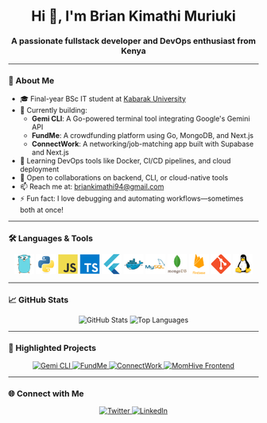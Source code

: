 <h1 align="center">Hi 👋, I'm Brian Kimathi Muriuki</h1>
<h3 align="center">A passionate fullstack developer and DevOps enthusiast from Kenya</h3>

---

### 🧠 About Me

- 🎓 Final-year BSc IT student at [Kabarak University](https://kabarak.ac.ke/)
- 🔭 Currently building:
  - **Gemi CLI**: A Go-powered terminal tool integrating Google's Gemini API
  - **FundMe**: A crowdfunding platform using Go, MongoDB, and Next.js
  - **ConnectWork**: A networking/job-matching app built with Supabase and Next.js
- 🌱 Learning DevOps tools like Docker, CI/CD pipelines, and cloud deployment
- 🤝 Open to collaborations on backend, CLI, or cloud-native tools
- 📫 Reach me at: briankimathi94@gmail.com
- ⚡ Fun fact: I love debugging and automating workflows—sometimes both at once!

---

### 🛠️ Languages & Tools

<p align="center">
  <img src="https://raw.githubusercontent.com/devicons/devicon/master/icons/go/go-original.svg" alt="Go" width="40" height="40"/>
  <img src="https://raw.githubusercontent.com/devicons/devicon/master/icons/python/python-original.svg" alt="Python" width="40" height="40"/>
  <img src="https://raw.githubusercontent.com/devicons/devicon/master/icons/javascript/javascript-original.svg" alt="JavaScript" width="40" height="40"/>
  <img src="https://raw.githubusercontent.com/devicons/devicon/master/icons/typescript/typescript-original.svg" alt="TypeScript" width="40" height="40"/>
  <img src="https://raw.githubusercontent.com/devicons/devicon/master/icons/flutter/flutter-original.svg" alt="Flutter" width="40" height="40"/>
  <img src="https://raw.githubusercontent.com/devicons/devicon/master/icons/docker/docker-original.svg" alt="Docker" width="40" height="40"/>
  <img src="https://raw.githubusercontent.com/devicons/devicon/master/icons/mysql/mysql-original-wordmark.svg" alt="MySQL" width="40" height="40"/>
  <img src="https://raw.githubusercontent.com/devicons/devicon/master/icons/mongodb/mongodb-original-wordmark.svg" alt="MongoDB" width="40" height="40"/>
  <img src="https://raw.githubusercontent.com/devicons/devicon/master/icons/firebase/firebase-plain-wordmark.svg" alt="Firebase" width="40" height="40"/>
  <img src="https://raw.githubusercontent.com/devicons/devicon/master/icons/git/git-original.svg" alt="Git" width="40" height="40"/>
  <img src="https://raw.githubusercontent.com/devicons/devicon/master/icons/linux/linux-original.svg" alt="Linux" width="40" height="40"/>
</p>

---

### 📈 GitHub Stats

<p align="center">
  <img src="https://github-readme-stats.vercel.app/api?username=kimathikim&show_icons=true&theme=github_dark" alt="GitHub Stats"/>
  <img src="https://github-readme-stats.vercel.app/api/top-langs/?username=kimathikim&layout=compact&theme=github_dark&langs_count=8" alt="Top Languages"/>
</p>

---

### 🚀 Highlighted Projects

<p align="center">
  <a href="https://github.com/kimathikim/gemi">
    <img src="https://github-readme-stats.vercel.app/api/pin/?username=kimathikim&repo=gemi&theme=github_dark" alt="Gemi CLI"/>
  </a>
  <a href="https://github.com/kimathikim/fundMe">
    <img src="https://github-readme-stats.vercel.app/api/pin/?username=kimathikim&repo=fundMe&theme=github_dark" alt="FundMe"/>
  </a>
  <a href="https://github.com/kimathikim/connectWork">
    <img src="https://github-readme-stats.vercel.app/api/pin/?username=kimathikim&repo=connectWork&theme=github_dark" alt="ConnectWork"/>
  </a>
  <a href="https://github.com/kimathikim/momHiveFrontend">
    <img src="https://github-readme-stats.vercel.app/api/pin/?username=kimathikim&repo=momHiveFrontend&theme=github_dark" alt="MomHive Frontend"/>
  </a>
</p>

---

### 🌐 Connect with Me

<p align="center">
  <a href="https://twitter.com/b_kimathi" target="_blank">
    <img src="https://raw.githubusercontent.com/rahuldkjain/github-profile-readme-generator/master/src/images/icons/Social/twitter.svg" alt="Twitter" height="30" width="40"/>
  </a>
  <a href="https://www.linkedin.com/in/brian-kimathi-108625235/" target="_blank">
    <img src="https://raw.githubusercontent.com/rahuldkjain/github-profile-readme-generator/master/src/images/icons/Social/linked-in-alt.svg" alt="LinkedIn" height="30" width="40"/>
  </a>
</p>

